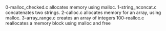 0-malloc_checked.c allocates memory using malloc.
1-string_nconcat.c concatenates two strings.
2-calloc.c allocates memory for an array, using malloc.
3-array_range.c creates an array of integers
100-realloc.c reallocates a memory block using malloc and free
